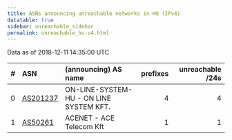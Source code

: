 ```yaml
---
title: ASNs announcing unreachable networks in HU (IPv4)
datatable: true
sidebar: unreachable_sidebar
permalink: unreachable_hu-v4.html
---
```


Data as of 2018-12-11 14:35:00 UTC


<div class="datatable-begin"></div>

|   # | ASN                                      | (announcing) AS name                    |   prefixes |   unreachable /24s |
|----:|:-----------------------------------------|:----------------------------------------|-----------:|-------------------:|
|   0 | [AS201237](unreachable_AS201237-v4.html) | ON-LINE-SYSTEM-HU - ON LINE SYSTEM KFT. |          4 |                  4 |
|   1 | [AS50261](unreachable_AS50261-v4.html)   | ACENET - ACE Telecom Kft                |          1 |                  1 |

<div class="datatable-end"></div>